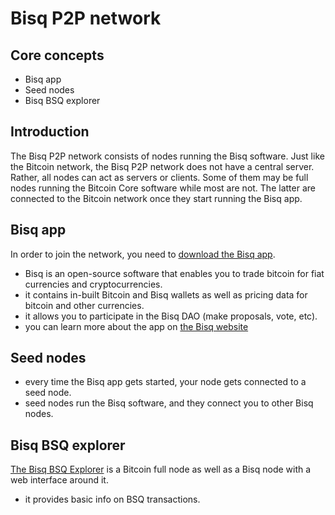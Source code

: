 # Bisq P2P network

## Core concepts
- Bisq app
- Seed nodes
- Bisq BSQ explorer

## Introduction
The Bisq P2P network consists of nodes running the Bisq software. 
Just like the Bitcoin network, the Bisq P2P network does not have a central server. 
Rather, all nodes can act as servers or clients.
Some of them may be full nodes running the Bitcoin Core software while most are not. 
The latter are connected to the Bitcoin network once they start running the Bisq app.

## Bisq app
In order to join the network, you need to [download the Bisq app](https://bisq.network/downloads/).
- Bisq is an open-source software that enables you to trade bitcoin for fiat currencies and cryptocurrencies.
- it contains in-built Bitcoin and Bisq wallets as well as pricing data for bitcoin and other currencies.
- it allows you to participate in the Bisq DAO (make proposals, vote, etc). 
- you can learn more about the app on [the Bisq website](https://docs.bisq.network/getting-started.html)

## Seed nodes
- every time the Bisq app gets started, your node gets connected to a seed node.
- seed nodes run the Bisq software, and they connect you to other Bisq nodes.

## Bisq BSQ explorer
[The Bisq BSQ Explorer](https://explorer.bisq.network/index.html) is a Bitcoin full node as well as a Bisq node with a web interface around it.
- it provides basic info on BSQ transactions.
